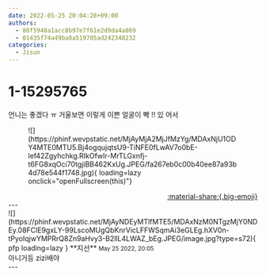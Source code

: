 ```yaml
---
date: 2022-05-25 20:04:28+09:00
authors:
  - 88f5948a1acc8b97e7f61e2d9da4a869
  - 01435f74a49ba8a519705ad242348232
categories:
  - Jisun
---
```


# 1-15295765

<div class="post-container" markdown="1">
<div class="content-container md-sidebar__scrollwrap" markdown="1">

언니는 좋겠다 ㅠ 거울보면 이렇게 이쁜 얼굴이 빡 !! 있 어서
<figure markdown="1">
![](https://phinf.wevpstatic.net/MjAyMjA2MjJfMzYg/MDAxNjU1ODY4MTE0MTU5.Bj4ogqujqtsU9-TiNFE0fLwAV7o0bE-lef42Zgyhchkg.RIkOfwIr-MrTLGxnfj-t6FG8xqOci70tgjiBB462KxUg.JPEG/fa267eb0c00b40ee87a93b4d78e544f1748.jpg){ loading=lazy onclick="openFullscreen(this)"}
</figure>


</div>
</div>

<div style="text-align: right;" markdown="1">
<a href="https://weverse.io/fromis9/fanpost/1-15295765" style="text-align: right;">:material-share:{.big-emoji}</a>
</div>
---

<div class="comments-container md-sidebar__scrollwrap" markdown="1">
<div class="comment" markdown="1">
<div class='id-container' markdown="1">
![](https://phinf.wevpstatic.net/MjAyNDEyMTlfMTE5/MDAxNzM0NTgzMjY0NDEy.08FClE9gxLY-99LscoMUgQbKnrVicLFFWSqmAi3eGLEg.hXV0n-tPyoIqjwYMPRrQ8Zn9aHvy3-B2llL4LWAZ_bEg.JPEG/image.jpg?type=s72){ pfp loading=lazy }
**<span class="artist">지선</span>** <small>May 25 2022, 20:05</small><br>
</div>
<div class='comment-body' markdown="1">
아니거등 zizi배야
</div>
</div>
</div>
---
